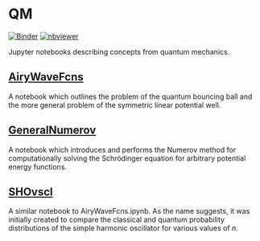 # QM
[![Binder](https://mybinder.org/badge_logo.svg)](https://mybinder.org/v2/gh/akanotoe/QM) [![nbviewer](https://img.shields.io/badge/view%20in-nbviewer-orange)](https://nbviewer.jupyter.org/github/akanotoe/QM/tree/main/)

Jupyter notebooks describing concepts from quantum mechanics.

## [AiryWaveFcns](AiryWaveFcns.ipynb)

A notebook which outlines the problem of the quantum bouncing ball and the more general problem of the symmetric linear potential well.

## [GeneralNumerov](GeneralNumerov.ipynb)
A notebook which introduces and performs the Numerov method for computationally solving the Schr&ouml;dinger equation for arbitrary potential energy functions.

## [SHOvscl](SHOvscl.ipynb)

A similar notebook to AiryWaveFcns.ipynb. As the name suggests, it was initially created to compare the classical and quantum probability distributions of the simple harmonic oscillator for various values of *n*.
